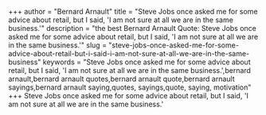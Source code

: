 +++
author = "Bernard Arnault"
title = "Steve Jobs once asked me for some advice about retail, but I said, 'I am not sure at all we are in the same business.'"
description = "the best Bernard Arnault Quote: Steve Jobs once asked me for some advice about retail, but I said, 'I am not sure at all we are in the same business.'"
slug = "steve-jobs-once-asked-me-for-some-advice-about-retail-but-i-said-i-am-not-sure-at-all-we-are-in-the-same-business"
keywords = "Steve Jobs once asked me for some advice about retail, but I said, 'I am not sure at all we are in the same business.',bernard arnault,bernard arnault quotes,bernard arnault quote,bernard arnault sayings,bernard arnault saying,quotes, sayings,quote, saying, motivation"
+++
Steve Jobs once asked me for some advice about retail, but I said, 'I am not sure at all we are in the same business.'
